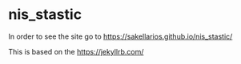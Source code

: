 # nis_stastic

In order to see the site go to https://sakellarios.github.io/nis_stastic/


This is based on the https://jekyllrb.com/
